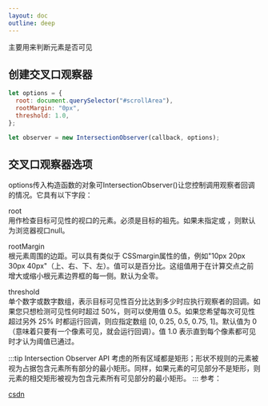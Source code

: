 ```yaml
---
layout: doc
outline: deep
---
```

主要用来判断元素是否可见
## 创建交叉口观察器
```js
let options = {
  root: document.querySelector("#scrollArea"),
  rootMargin: "0px",
  threshold: 1.0,
};

let observer = new IntersectionObserver(callback, options);
```

## 交叉口观察器选项
options传入构造函数的对象可IntersectionObserver()让您控制调用观察者回调的情况。它具有以下字段：

root  
用作检查目标可见性的视口的元素。必须是目标的祖先。如果未指定或 ，则默认为浏览器视口null。

rootMargin  
根元素周围的边距。可以具有类似于 CSSmargin属性的值，例如"10px 20px 30px 40px"（上、右、下、左）。值可以是百分比。这组值用于在计算交点之前增大或缩小根元素边界框的每一侧。默认为全零。

threshold  
单个数字或数字数组，表示目标可见性百分比达到多少时应执行观察者的回调。如果您只想检测可见性何时超过 50%，则可以使用值 0.5。如果您希望每次可见性超过另外 25% 时都运行回调，则应指定数组 [0, 0.25, 0.5, 0.75, 1]。默认值为 0（意味着只要有一个像素可见，就会运行回调）。值 1.0 表示直到每个像素都可见时才认为阈值已通过。

:::tip
Intersection Observer API 考虑的所有区域都是矩形；形状不规则的元素被视为占据包含元素所有部分的最小矩形。同样，如果元素的可见部分不是矩形，则元素的相交矩形被视为包含元素所有可见部分的最小矩形。
:::
参考：

<a href="https://www.ruanyifeng.com/blog/2016/11/intersectionobserver_api.html" target="_blank" rel="noreferrer">csdn</a>  
